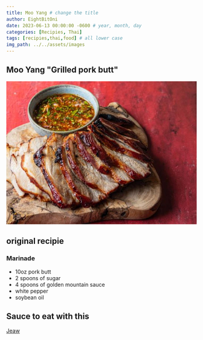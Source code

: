 ```yaml
---
title: Moo Yang # change the title
author: EightBitOni
date: 2023-06-13 00:00:00 -0600 # year, month, day
categories: [Recipies, Thai]
tags: [recipies,thai,food] # all lower case
img_path: ../../assets/images
---
```



## Moo Yang "Grilled pork butt"


![mooyang](<../../assets/images/Pasted image 20220712023802.png>)

## original recipie

### Marinade

- 10oz pork butt
- 2 spoons of sugar
- 4 spoons of golden mountain sauce
- white pepper 
- soybean oil


## Sauce to eat with this 

[Jeaw](https://eightbitoni.github.io/posts/Jeaw/)


